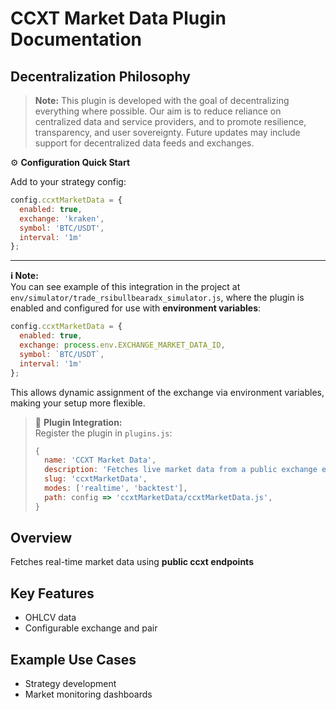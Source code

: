 # CCXT Market Data Plugin Documentation
## Decentralization Philosophy

> **Note:** This plugin is developed with the goal of decentralizing everything where possible. Our aim is to reduce reliance on centralized data and service providers, and to promote resilience, transparency, and user sovereignty. Future updates may include support for decentralized data feeds and exchanges.

⚙️ **Configuration Quick Start**

Add to your strategy config:

```js
config.ccxtMarketData = {
  enabled: true,
  exchange: 'kraken',
  symbol: 'BTC/USDT',
  interval: '1m'
};
```
---

**ℹ️ Note:**  
You can see example of this integration in the project at  
`env/simulator/trade_rsibullbearadx_simulator.js`, where the plugin is enabled and configured for use with **environment variables**:

```js
config.ccxtMarketData = {
  enabled: true,
  exchange: process.env.EXCHANGE_MARKET_DATA_ID,
  symbol: `BTC/USDT`,
  interval: '1m'
};
```
This allows dynamic assignment of the exchange via environment variables, making your setup more flexible.

>
> 🧩 **Plugin Integration:**  
> Register the plugin in `plugins.js`:
>
> ```js
> {
>   name: 'CCXT Market Data',
>   description: 'Fetches live market data from a public exchange endpoint',
>   slug: 'ccxtMarketData',
>   modes: ['realtime', 'backtest'],
>   path: config => 'ccxtMarketData/ccxtMarketData.js',
> }
> ```

## Overview

Fetches real-time market data using **public ccxt endpoints**

## Key Features

- OHLCV data
- Configurable exchange and pair

## Example Use Cases

- Strategy development
- Market monitoring dashboards
